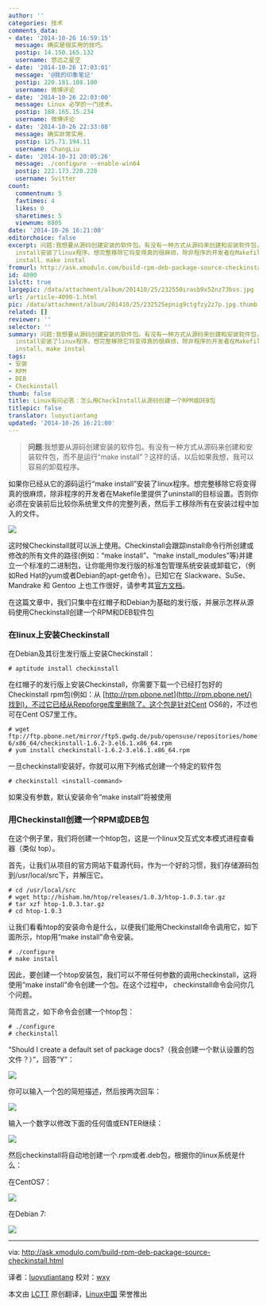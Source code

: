 ```yaml
---
author: ''
categories: 技术
comments_data:
- date: '2014-10-26 16:59:15'
  message: 确实是很实用的技巧。
  postip: 14.150.165.132
  username: 悠远之星空
- date: '2014-10-26 17:03:01'
  message: '@我的印象笔记'
  postip: 220.181.108.100
  username: 微博评论
- date: '2014-10-26 22:03:00'
  message: Linux 必学的一门技术。
  postip: 188.165.15.234
  username: 微博评论
- date: '2014-10-26 22:33:08'
  message: 确实非常实用.
  postip: 125.71.194.11
  username: ChangLiu
- date: '2014-10-31 20:05:26'
  message: ./configure --enable-win64
  postip: 222.173.220.228
  username: Svitter
count:
  commentnum: 5
  favtimes: 4
  likes: 0
  sharetimes: 5
  viewnum: 8805
date: '2014-10-26 16:21:00'
editorchoice: false
excerpt: 问题:我想要从源码创建安装的软件包。有没有一种方式从源码来创建和安装软件包，而不是运行make install？这样的话，以后如果我想，我可以容易的卸载程序。  如果你已经从它的源码运行make
  install安装了linux程序。想完整移除它将变得真的很麻烦，除非程序的开发者在Makefile里提供了uninstall的目标设置。否则你必须在安装前后比较你系统里文件的完整列表，然后手工移除所有在安装过程中加入的文件。  这时候Checkinstall就可以派上使用。Checkinstall会跟踪install命令行所创建或修改的所有文件的路径(例如：make
  install、make instal
fromurl: http://ask.xmodulo.com/build-rpm-deb-package-source-checkinstall.html
id: 4090
islctt: true
largepic: /data/attachment/album/201410/25/232550irasb9x52nz73bss.jpg
url: /article-4090-1.html
pic: /data/attachment/album/201410/25/232525epnig9ctgfzy2z7p.jpg.thumb.jpg
related: []
reviewer: ''
selector: ''
summary: 问题:我想要从源码创建安装的软件包。有没有一种方式从源码来创建和安装软件包，而不是运行make install？这样的话，以后如果我想，我可以容易的卸载程序。  如果你已经从它的源码运行make
  install安装了linux程序。想完整移除它将变得真的很麻烦，除非程序的开发者在Makefile里提供了uninstall的目标设置。否则你必须在安装前后比较你系统里文件的完整列表，然后手工移除所有在安装过程中加入的文件。  这时候Checkinstall就可以派上使用。Checkinstall会跟踪install命令行所创建或修改的所有文件的路径(例如：make
  install、make instal
tags:
- 安装
- RPM
- DEB
- Checkinstall
thumb: false
title: Linux有问必答：怎么用CheckInstall从源码创建一个RPM或DEB包
titlepic: false
translator: luoyutiantang
updated: '2014-10-26 16:21:00'
---
```



> 
> **问题**:我想要从源码创建安装的软件包。有没有一种方式从源码来创建和安装软件包，而不是运行“make install”？这样的话，以后如果我想，我可以容易的卸载程序。
> 
> 
> 


如果你已经从它的源码运行“make install”安装了linux程序。想完整移除它将变得真的很麻烦，除非程序的开发者在Makefile里提供了uninstall的目标设置。否则你必须在安装前后比较你系统里文件的完整列表，然后手工移除所有在安装过程中加入的文件。


![](/data/attachment/album/201410/25/232550irasb9x52nz73bss.jpg)


这时候Checkinstall就可以派上使用。Checkinstall会跟踪install命令行所创建或修改的所有文件的路径(例如：“make install”、“make install\_modules”等)并建立一个标准的二进制包，让你能用你发行版的标准包管理系统安装或卸载它，（例如Red Hat的yum或者Debian的apt-get命令）。已知它在 Slackware、SuSe、Mandrake 和 Gentoo 上也工作很好，请参考其[官方文档](http://checkinstall.izto.org/docs/README)。


在这篇文章中，我们只集中在红帽子和Debian为基础的发行版，并展示怎样从源码使用Checkinstall创建一个RPM和DEB软件包


### 在linux上安装Checkinstall


在Debian及其衍生发行版上安装Checkinstall：



```
# aptitude install checkinstall 

```

在红帽子的发行版上安装Checkinstall，你需要下载一个已经打包好的Checkinstall rpm包(例如：从 [http://rpm.pbone.net](http://rpm.pbone.net/)找到)，不过它已经从Repoforge库里删除了。这个包是针对Cent OS6的，不过也可在Cent OS7里工作。



```
# wget ftp://ftp.pbone.net/mirror/ftp5.gwdg.de/pub/opensuse/repositories/home:/ikoinoba/CentOS_CentOS-6/x86_64/checkinstall-1.6.2-3.el6.1.x86_64.rpm
# yum install checkinstall-1.6.2-3.el6.1.x86_64.rpm 

```

一旦checkinstall安装好，你就可以用下列格式创建一个特定的软件包



```
# checkinstall <install-command> 

```

如果没有参数，默认安装命令“make install”将被使用


### 用Checkinstall创建一个RPM或DEB包


在这个例子里，我们将创建一个htop包，这是一个linux交互式文本模式进程查看器（类似 top）。


首先，让我们从项目的官方网站下载源代码，作为一个好的习惯，我们存储源码包到/usr/local/src下，并解压它。



```
# cd /usr/local/src
# wget http://hisham.hm/htop/releases/1.0.3/htop-1.0.3.tar.gz
# tar xzf htop-1.0.3.tar.gz
# cd htop-1.0.3 

```

让我们看看htop的安装命令是什么，以便我们能用Checkinstall命令调用它，如下面所示，htop用“make install”命令安装。



```
# ./configure
# make install 

```

因此，要创建一个htop安装包，我们可以不带任何参数的调用checkinstall，这将使用“make install”命令创建一个包。在这个过程中， checkinstall命令会问你几个问题。


简而言之，如下命令会创建一个htop包：



```
# ./configure
# checkinstall 

```

“Should I create a default set of package docs?（我会创建一个默认设置的包文件？）”，回答“Y”：


![](/data/attachment/album/201410/25/232525epnig9ctgfzy2z7p.jpg)


你可以输入一个包的简短描述，然后按两次回车：


![](/data/attachment/album/201410/25/232554jthuncxtkg55szdx.jpg)


输入一个数字以修改下面的任何值或ENTER继续：


![](/data/attachment/album/201410/25/232557pf7cq21wumknm111.jpg)


然后checkinstall将自动地创建一个.rpm或者.deb包，根据你的linux系统是什么：


在CentOS7：


![](/data/attachment/album/201410/25/232559eaqapl6p6uhlnlfl.jpg)


在Debian 7:


![](/data/attachment/album/201410/25/232602fnuhpzpu7urzkzv1.jpg)




---


via: <http://ask.xmodulo.com/build-rpm-deb-package-source-checkinstall.html>


译者：[luoyutiantang](https://github.com/luoyutiantang) 校对：[wxy](https://github.com/wxy)


本文由 [LCTT](https://github.com/LCTT/TranslateProject) 原创翻译，[Linux中国](http://linux.cn/) 荣誉推出